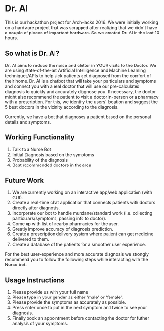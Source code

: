 # Dr. AI
This is our hackathon project for ArchHacks 2016. We were initially working on a hardware project that was scrapped after realizing that we didn't have a couple of pieces of important hardware. So we created Dr. AI in the last 10 hours.

## So what is Dr. AI?
Dr. AI aims to reduce the noise and clutter in YOUR visits to the Doctor. We are using state-of-the-art Artificial Intelligence and Machine Learning techniques/APIs to help sick patients get diagnosed from the comfort of their home. Dr. AI is a chatbot that will take your particulars and symptoms and connect you with a real doctor that will use our pre-calculated diagnosis to quickly and accurately diagnose you. If necessary, the doctor might also recommend the patient to visit a doctor in-person or a pharmacy with a prescription. For this, we identify the users' location and suggest the 5 best doctors in the vicinity according to the diagnosis. 

Currently, we have a bot that diagnoses a patient based on the personal details and symptoms. 

## Working Functionality
1. Talk to a Nurse Bot
2. Initial Diagnosis based on the symptoms
3. Probability of the diagnosis
4. Best recommended doctors in the area

## Future Work
1. We are currently working on an interactive app/web application (with GUI).
2. Create a real-time chat application that connects patients with doctors directly after diagnosis.
3. Incorporate our bot to handle mundane/standard work (i.e. collecting particulars/symptoms, passing info to doctor).
4. Come up with list of nearby pharmacies for the user.
5. Greatly improve accuracy of diagnosis prediction.
6. Create a prescription delivery system where patient can get medicine delivered to them.
7. Create a database of the patients for a smoother user experience.

For the best user-experience and more accurate diagnosis we strongly recommend you to follow the following steps while interacting with the Nurse bot.
## Usage Instructions
1. Please provide us with your full name
2. Please type in your gender as either 'male' or 'female'.
3. Please provide the symptoms as accurately as possible.
4. Press enter once to put in the next symptom and twice to see your diagnosis.
5. Finally book an appointment before contacting the doctor for futher analysis of your symptoms.

